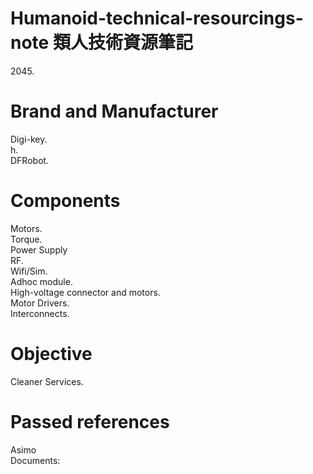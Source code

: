 # Humanoid-technical-resourcings-note 類人技術資源筆記
2045.<br>

Brand and Manufacturer
====
Digi-key.<br>
h.<br>
DFRobot.<br>

Components
====
Motors.<br>
Torque.<br>
Power Supply<br>
RF.<br>
Wifi/Sim.<br>
Adhoc module.<br>
High-voltage connector and motors.<br>
Motor Drivers.<br>
Interconnects.<br>

Objective
====
Cleaner Services.

Passed references
====
Asimo<br>
Documents:<br>


